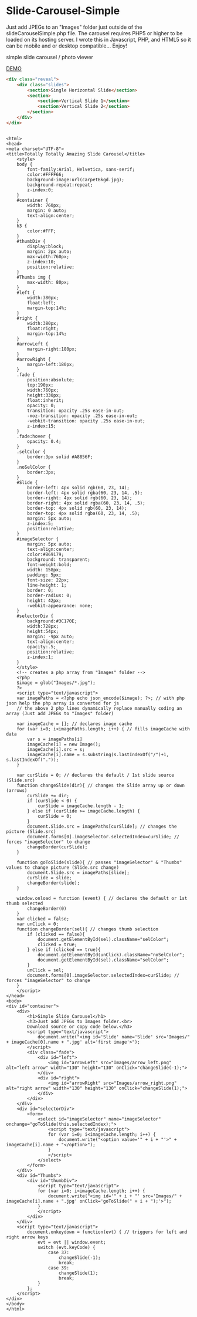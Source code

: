 Slide-Carousel-Simple
=====================

Just add JPEGs to an "Images" folder just outside of the slideCarouselSimple.php file. The carousel requires PHP5 or higher to be loaded on its hosting server. I wrote this in Javascript, PHP, and HTML5 so it can be mobile and or desktop compatible... Enjoy!

simple slide carousel / photo viewer

<a href="http://www.totallytotallyamazing.com/?doaction=code1" target="_blank">DEMO</a>

```html
<div class="reveal">
	<div class="slides">
		<section>Single Horizontal Slide</section>
		<section>
			<section>Vertical Slide 1</section>
			<section>Vertical Slide 2</section>
		</section>
	</div>
</div>
```

<pre><code>
&lt;html&gt;
&lt;head&gt;
&lt;meta charset="UTF-8"&gt;
&lt;title&gt;Totally Totally Amazing Slide Carousel&lt;/title&gt;
	&lt;style&gt;
	body {
		font-family:Arial, Helvetica, sans-serif;
		color:#FFFF66;
		background-image:url(carpetBkgd.jpg);
		background-repeat:repeat;
		z-index:0;
	}
	#container {
		width: 760px;
    	margin: 0 auto;
		text-align:center;
	}
	h3 {
		color:#FFF;
	}
	#thumbDiv {
		display:block;
		margin: 2px auto;
		max-width:760px;
		z-index:10;
		position:relative;
	}
	#Thumbs img { 
		max-width: 80px;
	}
	#left {
		width:380px;
		float:left;
		margin-top:14%;
	}
	#right {
		width:380px;
		float:right;
		margin-top:14%;
	}
	#arrowLeft {
		margin-right:180px;
	}
	#arrowRight {
		margin-left:180px;
	}
	.fade {
		position:absolute;
		top:190px;
		width:760px;
		height:330px;
		float:inherit;
		opacity: 0;
		transition: opacity .25s ease-in-out;
		-moz-transition: opacity .25s ease-in-out;
		-webkit-transition: opacity .25s ease-in-out;
		z-index:15;
	}
	.fade:hover {
		opacity: 0.4;
	}
	.selColor {
		border:3px solid #A8856F;
	}
	.noSelColor {
		border:3px;
	}
	#Slide {
		border-left: 4px solid rgb(60, 23, 14);
		border-left: 4px solid rgba(60, 23, 14, .5);
		border-right: 4px solid rgb(60, 23, 14);
		border-right: 4px solid rgba(60, 23, 14, .5);
		border-top: 4px solid rgb(60, 23, 14);
		border-top: 4px solid rgba(60, 23, 14, .5);
		margin: 5px auto;
		z-index:5;
		position:relative;
	}
	#imageSelector {
		margin: 5px auto;
		text-align:center;
		color:#B69179;
		background: transparent;
		font-weight:bold;
		width: 158px;
		padding: 5px;
		font-size: 22px;
		line-height: 1;
		border: 0;
		border-radius: 0;
		height: 42px;
		-webkit-appearance: none;
	}
	#selectorDiv {
		background:#3C170E;
		width:728px;
		height:54px;
		margin: -9px auto;
		text-align:center;
		opacity:.5;
		position:relative;
		z-index:1;
	}
	&lt;/style&gt;
	&lt;!-- creates a php array from "Images" folder --&gt;
	&lt;?php
	$image = glob("Images/*.jpg");
	?&gt;
	&lt;script type="text/javascript"&gt;
	var imagePaths = &lt;?php echo json_encode($image); ?&gt;; // with php json help the php array is converted for js
	// the above 2 php lines dynamically replace manually coding an array (Just add JPEGs to "Images" folder)
	
	var imageCache = []; // declares image cache
	for (var i=0; i&lt;imagePaths.length; i++) { // fills imageCache with data
		var s = imagePaths[i]
		imageCache[i] = new Image();
		imageCache[i].src = s;
		imageCache[i].name = s.substring(s.lastIndexOf("/")+1, s.lastIndexOf("."));
	}
    
	var curSlide = 0; // declares the default / 1st slide source (Slide.src)
	function changeSlide(dir){ // changes the Slide array up or down (arrows)
		curSlide += dir;
		if (curSlide &lt; 0) {
			curSlide = imageCache.length - 1;
		} else if (curSlide &gt;= imageCache.length) {
			curSlide = 0;
		}
		document.Slide.src = imagePaths[curSlide]; // changes the picture (Slide.src)
		document.forms[0].imageSelector.selectedIndex=curSlide; // forces "imageSelector" to change
		changeBorder(curSlide);
	}
    
	function goToSlide(slide){ // passes "imageSelector" & "Thumbs" values to change picture (Slide.src change)
		document.Slide.src = imagePaths[slide];
		curSlide = slide;
		changeBorder(slide);
	}
	
	window.onload = function (event) { // declares the default or 1st thumb selected
		changeBorder(0)
	}
	var clicked = false;
	var unClick = 0;
	function changeBorder(sel){ // changes thumb selection
		if (clicked == false){
			document.getElementById(sel).className="selColor";
			clicked = true;
		} else if (clicked == true){
			document.getElementById(unClick).className="noSelColor";
			document.getElementById(sel).className="selColor";
		}
		unClick = sel;
		document.forms[0].imageSelector.selectedIndex=curSlide; // forces "imageSelector" to change
	}
	&lt;/script&gt;
&lt;/head&gt;
&lt;body&gt;
&lt;div id="container"&gt;
	&lt;div&gt;
		&lt;h1&gt;Simple Slide Carousel&lt;/h1&gt;
		&lt;h3&gt;Just add JPEGs to Images folder.&lt;br&gt;
		Download source or copy code below.&lt;/h3&gt;
		&lt;script type="text/javascript"&gt;
			document.write("&lt;img id='Slide' name='Slide' src='Images/" + imageCache[0].name + ".jpg' alt='first image'&gt;");
		&lt;/script&gt;
		&lt;div class="fade"&gt;
			&lt;div id="left"&gt;
				&lt;img id="arrowLeft" src="Images/arrow_left.png" alt="left arrow" width="130" height="130" onClick="changeSlide(-1);"&gt;
			&lt;/div&gt;
			&lt;div id="right"&gt;
				&lt;img id="arrowRight" src="Images/arrow_right.png" alt="right arrow" width="130" height="130" onClick="changeSlide(1);"&gt;
			&lt;/div&gt;
		&lt;/div&gt;
	&lt;/div&gt;
	&lt;div id="selectorDiv"&gt;
		&lt;form&gt;
			&lt;select id="imageSelector" name="imageSelector" onchange="goToSlide(this.selectedIndex);"&gt;
				&lt;script type="text/javascript"&gt;
				for (var i=0; i&lt;imageCache.length; i++) {
					document.write("&lt;option value='" + i + "'&gt;" + imageCache[i].name + "&lt;/option&gt;");
				}
				&lt;/script&gt;
			&lt;/select&gt;
		&lt;/form&gt;
	&lt;/div&gt;
	&lt;div id="Thumbs"&gt;
		&lt;div id="thumbDiv"&gt;
			&lt;script type="text/javascript"&gt;
			for (var i=0; i&lt;imageCache.length; i++) {
				document.write("&lt;img id='" + i + "' src='Images/" + imageCache[i].name + ".jpg' onClick='goToSlide(" + i + ");'&gt;");
			}
			&lt;/script&gt;
		&lt;/div&gt;
	&lt;/div&gt;
	&lt;script type="text/javascript"&gt;
		document.onkeydown = function(evt) { // triggers for left and right arrow keys
			evt = evt || window.event;
			switch (evt.keyCode) {
				case 37:
					changeSlide(-1);
					break;
				case 39:
					changeSlide(1);
					break;
			}
		};
	&lt;/script&gt;
&lt;/div&gt;
&lt;/body&gt;
&lt;/html&gt;</code></pre>
